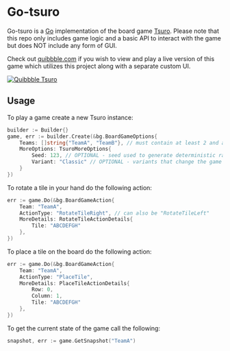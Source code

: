# Go-tsuro

Go-tsuro is a [Go](https://golang.org) implementation of the board game [Tsuro](https://boardgamegeek.com/boardgame/16992/tsuro). Please note that this repo only includes game logic and a basic API to interact with the game but does NOT include any form of GUI.

Check out [quibbble.com](https://tsuro.quibbble.com) if you wish to view and play a live version of this game which utilizes this project along with a separate custom UI.

[![Quibbble Tsuro](https://i.imgur.com/xdtMvHf.png)](https://tsuro.quibbble.com)

## Usage

To play a game create a new Tsuro instance:
```go
builder := Builder{}
game, err := builder.Create(&bg.BoardGameOptions{
    Teams: []string{"TeamA", "TeamB"}, // must contain at least 2 and at most 8 teams
    MoreOptions: TsuroMoreOptions{
        Seed: 123, // OPTIONAL - seed used to generate deterministic randomness which defaults to 0
        Variant: "Classic" // OPTIONAL - variants that change the game rules i.e. Classic (default), LongestPath, MostCrossings, OpenTiles, or Solo
    }
})
```

To rotate a tile in your hand do the following action:
```go
err := game.Do(&bg.BoardGameAction{
    Team: "TeamA",
    ActionType: "RotateTileRight", // can also be "RotateTileLeft"
    MoreDetails: RotateTileActionDetails{
        Tile: "ABCDEFGH"
    },
})
```

To place a tile on the board do the following action:
```go
err := game.Do(&bg.BoardGameAction{
    Team: "TeamA",
    ActionType: "PlaceTile",
    MoreDetails: PlaceTileActionDetails{
        Row: 0,
        Column: 1,
        Tile: "ABCDEFGH"
    },
})
```

To get the current state of the game call the following:
```go
snapshot, err := game.GetSnapshot("TeamA")
```
